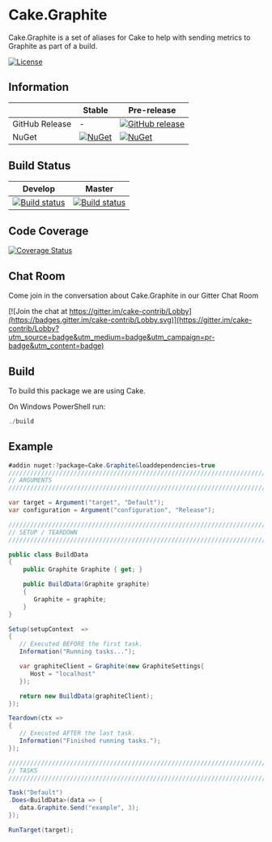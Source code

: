 # Cake.Graphite

Cake.Graphite is a set of aliases for Cake to help with sending metrics to Graphite as part of a build.

[![License](http://img.shields.io/:license-mit-blue.svg)](http://cake-contrib.mit-license.org)

## Information

| | Stable | Pre-release |
|---|---|---|
|GitHub Release|-|[![GitHub release](https://img.shields.io/github/release/cake-contrib/Cake.Graphite.svg)](https://github.com/cake-contrib/Cake.Graphite/releases/latest)|
|NuGet|[![NuGet](https://img.shields.io/nuget/v/Cake.Graphite.svg)](https://www.nuget.org/packages/Cake.Graphite)|[![NuGet](https://img.shields.io/nuget/vpre/Cake.Graphite.svg)](https://www.nuget.org/packages/Cake.Graphite)|

## Build Status

|Develop|Master|
|:--:|:--:|
|[![Build status](https://ci.appveyor.com/api/projects/status/<appveyorlink>/branch/develop?svg=true)](https://ci.appveyor.com/project/cakecontrib/cake-graphite/branch/develop)|[![Build status](https://ci.appveyor.com/api/projects/status/<appveyorlink2>/branch/master?svg=true)](https://ci.appveyor.com/project/cakecontrib/cake-graphite/branch/master)|

## Code Coverage

[![Coverage Status](https://coveralls.io/repos/github/cake-contrib/Cake.Graphite/badge.svg?branch=develop)](https://coveralls.io/github/cake-contrib/Cake.Graphite?branch=develop)

## Chat Room

Come join in the conversation about Cake.Graphite in our Gitter Chat Room

[![Join the chat at https://gitter.im/cake-contrib/Lobby](https://badges.gitter.im/cake-contrib/Lobby.svg)](https://gitter.im/cake-contrib/Lobby?utm_source=badge&utm_medium=badge&utm_campaign=pr-badge&utm_content=badge)

## Build

To build this package we are using Cake.

On Windows PowerShell run:

```powershell
./build
```

## Example
```csharp
#addin nuget:?package=Cake.Graphite&loaddependencies=true
///////////////////////////////////////////////////////////////////////////////
// ARGUMENTS
///////////////////////////////////////////////////////////////////////////////

var target = Argument("target", "Default");
var configuration = Argument("configuration", "Release");

///////////////////////////////////////////////////////////////////////////////
// SETUP / TEARDOWN
///////////////////////////////////////////////////////////////////////////////

public class BuildData
{
    public Graphite Graphite { get; }

    public BuildData(Graphite graphite)
    {
       Graphite = graphite;
    }
}

Setup(setupContext  =>
{
   // Executed BEFORE the first task.
   Information("Running tasks...");

   var graphiteClient = Graphite(new GraphiteSettings{
      Host = "localhost"
   });

   return new BuildData(graphiteClient);
});

Teardown(ctx =>
{
   // Executed AFTER the last task.
   Information("Finished running tasks.");
});

///////////////////////////////////////////////////////////////////////////////
// TASKS
///////////////////////////////////////////////////////////////////////////////

Task("Default")
.Does<BuildData>(data => {
   data.Graphite.Send("example", 3);
});

RunTarget(target);
```
